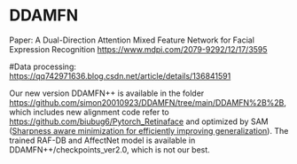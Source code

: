 # DDAMFN
Paper: A Dual-Direction Attention Mixed Feature Network for Facial Expression Recognition
https://www.mdpi.com/2079-9292/12/17/3595

#Data processing: https://qq742971636.blog.csdn.net/article/details/136841591

Our new version DDAMFN++ is available in the folder https://github.com/simon20010923/DDAMFN/tree/main/DDAMFN%2B%2B, which includes new alignment code refer to https://github.com/biubug6/Pytorch_Retinaface and optimized by SAM ([Sharpness aware minimization for efficiently improving generalization](https://arxiv.org/abs/2010.01412)).
The trained RAF-DB and AffectNet model is available in DDAMFN++/checkpoints_ver2.0, which is not our best.

